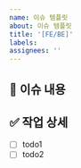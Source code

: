 ```yaml
---
name: 이슈 템플릿
about: 이슈 템플릿
title: '[FE/BE]'
labels: 
assignees: ''
---
```


## 📌 이슈 내용

## ✅ 작업 상세

- [ ] todo1
- [ ] todo2